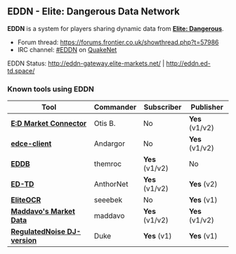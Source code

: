 ## EDDN - Elite: Dangerous Data Network
**EDDN** is a system for players sharing dynamic data from [**Elite: Dangerous**](https://www.elitedangerous.com/).
* Forum thread: https://forums.frontier.co.uk/showthread.php?t=57986
* IRC channel: [#EDDN](http://webchat.quakenet.org/?channels=EDDN) on [QuakeNet](https://www.quakenet.org/)

EDDN Status: http://eddn-gateway.elite-markets.net/ | http://eddn.ed-td.space/

### Known tools using EDDN
| Tool                                                                                   | Commander     | Subscriber      | Publisher       |
| -------------------------------------------------------------------------------------- | ------------- | --------------- | --------------- |
| [**E:D Market Connector**](https://github.com/Marginal/EDMarketConnector)              | Otis B.       | No              | **Yes** (v1/v2) | 
| [**edce-client**](https://github.com/Andargor/edce-client/)                            | Andargor      | No              | **Yes** (v1/v2) |
| [**EDDB**](http://eddb.io/)                                                            | themroc       | **Yes** (v1/v2) | No              |
| [**ED-TD**](http://ed-td.space/)                                                       | AnthorNet     | **Yes** (v1/v2) | **Yes** (v2)    |
| [**EliteOCR**](https://forums.frontier.co.uk/showthread.php?t=68771)                   | seeebek       | No              | **Yes** (v1)    |
| [**Maddavo's Market Data**](http://www.davek.com.au/td/)                               | maddavo       | **Yes** (v1/v2) | **Yes** (v1/v2) |
| [**RegulatedNoise DJ-version**](https://forums.frontier.co.uk/showthread.php?t=137732) | Duke          | **Yes** (v1)    | **Yes** (v1)    |
